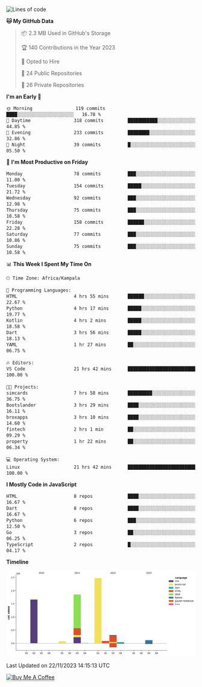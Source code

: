 <!--START_SECTION:waka-->
![Lines of code](https://img.shields.io/badge/From%20Hello%20World%20I%27ve%20Written-6.6%20million%20lines%20of%20code-blue)

**🐱 My GitHub Data** 

> 📦 2.3 MB Used in GitHub's Storage 
 > 
> 🏆 140 Contributions in the Year 2023
 > 
> 💼 Opted to Hire
 > 
> 📜 24 Public Repositories 
 > 
> 🔑 26 Private Repositories 
 > 
**I'm an Early 🐤** 

```text
🌞 Morning                119 commits         ████░░░░░░░░░░░░░░░░░░░░░   16.78 % 
🌆 Daytime                318 commits         ███████████░░░░░░░░░░░░░░   44.85 % 
🌃 Evening                233 commits         ████████░░░░░░░░░░░░░░░░░   32.86 % 
🌙 Night                  39 commits          █░░░░░░░░░░░░░░░░░░░░░░░░   05.50 % 
```
📅 **I'm Most Productive on Friday** 

```text
Monday                   78 commits          ███░░░░░░░░░░░░░░░░░░░░░░   11.00 % 
Tuesday                  154 commits         █████░░░░░░░░░░░░░░░░░░░░   21.72 % 
Wednesday                92 commits          ███░░░░░░░░░░░░░░░░░░░░░░   12.98 % 
Thursday                 75 commits          ███░░░░░░░░░░░░░░░░░░░░░░   10.58 % 
Friday                   158 commits         ██████░░░░░░░░░░░░░░░░░░░   22.28 % 
Saturday                 77 commits          ███░░░░░░░░░░░░░░░░░░░░░░   10.86 % 
Sunday                   75 commits          ███░░░░░░░░░░░░░░░░░░░░░░   10.58 % 
```


📊 **This Week I Spent My Time On** 

```text
🕑︎ Time Zone: Africa/Kampala

💬 Programming Languages: 
HTML                     4 hrs 55 mins       ██████░░░░░░░░░░░░░░░░░░░   22.67 % 
Python                   4 hrs 17 mins       █████░░░░░░░░░░░░░░░░░░░░   19.77 % 
Kotlin                   4 hrs 2 mins        █████░░░░░░░░░░░░░░░░░░░░   18.58 % 
Dart                     3 hrs 56 mins       █████░░░░░░░░░░░░░░░░░░░░   18.13 % 
YAML                     1 hr 27 mins        ██░░░░░░░░░░░░░░░░░░░░░░░   06.75 % 

🔥 Editors: 
VS Code                  21 hrs 42 mins      █████████████████████████   100.00 % 

🐱‍💻 Projects: 
simcards                 7 hrs 58 mins       █████████░░░░░░░░░░░░░░░░   36.75 % 
Bootslander              3 hrs 29 mins       ████░░░░░░░░░░░░░░░░░░░░░   16.11 % 
broxapps                 3 hrs 10 mins       ████░░░░░░░░░░░░░░░░░░░░░   14.60 % 
fintech                  2 hrs 1 min         ██░░░░░░░░░░░░░░░░░░░░░░░   09.29 % 
property                 1 hr 22 mins        ██░░░░░░░░░░░░░░░░░░░░░░░   06.34 % 

💻 Operating System: 
Linux                    21 hrs 42 mins      █████████████████████████   100.00 % 
```

**I Mostly Code in JavaScript** 

```text
HTML                     8 repos             ████░░░░░░░░░░░░░░░░░░░░░   16.67 % 
Dart                     8 repos             ████░░░░░░░░░░░░░░░░░░░░░   16.67 % 
Python                   6 repos             ███░░░░░░░░░░░░░░░░░░░░░░   12.50 % 
Go                       3 repos             ██░░░░░░░░░░░░░░░░░░░░░░░   06.25 % 
TypeScript               2 repos             █░░░░░░░░░░░░░░░░░░░░░░░░   04.17 % 
```



**Timeline**

![Lines of Code chart](https://raw.githubusercontent.com/drexhacker/drexhacker/main/assets/bar_graph.png)


 Last Updated on 22/11/2023 14:15:13 UTC
<!--END_SECTION:waka-->

<a href="https://www.buymeacoffee.com/drexsoftorg" target="_blank"><img src="https://www.buymeacoffee.com/assets/img/custom_images/orange_img.png" alt="Buy Me A Coffee" style="height: 41px !important;width: 174px !important;box-shadow: 0px 3px 2px 0px rgba(190, 190, 190, 0.5) !important;-webkit-box-shadow: 0px 3px 2px 0px rgba(190, 190, 190, 0.5) !important;" ></a>


<!---
drexhacker/drexhacker is a ✨ special ✨ repository because its `README.md` (this file) appears on your GitHub profile.
You can click the Preview link to take a look at your changes.
--->
